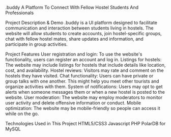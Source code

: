 .buddy
A Platform To Connect With Fellow Hostel Students And Professionals


Project Description & Demo 
.buddy is a UI platform designed to facilitate communication and interaction between students living in hostels. The website will allow students to create accounts, join hostel-specific groups, chat with fellow hostel mates, share updates and information, and participate in group activities.


Project Features
User registration and login: To use the website's functionality, users can register an account and log in.
Listings for hostels: The website may include listings for hostels that include details like location, cost, and availability.
Hostel reviews: Visitors may rate and comment on the hostels they have visited.
Chat functionality: Users can have private or group talks with one another. This might help you meet other tourists and organize activities with them.
System of notifications: Users may opt to get alerts when someone messages them or when a new hostel is posted to the website.
User moderation: The website may employ moderators to monitor user activity and delete offensive information or conduct.
Mobile optimization: The website may be mobile-friendly so people can access it while on the go.

Technologies Used in This Project
HTML5/CSS3
Javascript
PHP
PolarDB for MySQL

